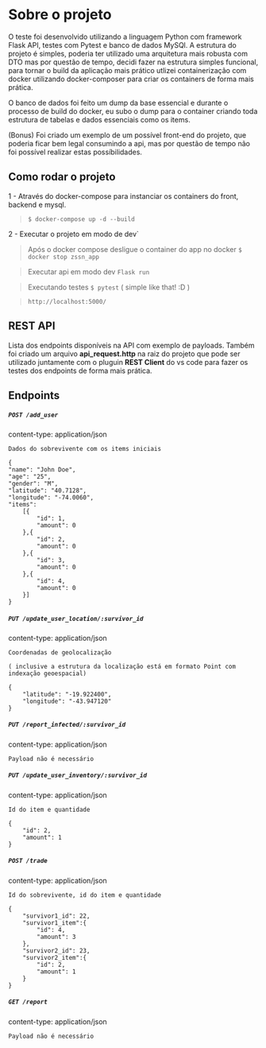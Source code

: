 # Sobre o projeto

O teste foi desenvolvido utilizando a linguagem Python com framework Flask API, testes com Pytest e banco de dados MySQl. 
A estrutura do projeto é simples, poderia ter utilizado uma arquitetura mais robusta com DTO mas por questão de tempo, decidi fazer na estrutura simples funcional, para tornar o build da aplicação mais prático utlizei containerização com docker utilizando docker-composer para criar os containers de forma mais prática. 

O banco de dados foi feito um dump da base essencial e durante o processo de build do docker, eu subo o dump para o container criando toda estrutura de tabelas e dados essenciais como os items.

(Bonus)
Foi criado um exemplo de um possível front-end do projeto, que poderia ficar bem legal consumindo a api, mas 
por questão de tempo não foi possível realizar estas possíbilidades.

## Como rodar o projeto
1 - Através do docker-compose para instanciar os containers do front, backend e mysql. 
> `$ docker-compose up -d --build` 

2 - Executar o projeto em modo de dev`
> Após o docker compose desligue o container do app no docker
> `$ docker stop zssn_app` 

> Executar api em modo dev
`Flask run` 

> Executando testes
`$ pytest`  ( simple like that! :D )

> `http://localhost:5000/`

## REST API
Lista dos endpoints disponíveis na API com exemplo de payloads. 
Também foi criado um arquivo **api_request.http** na raiz do projeto que pode ser utilizado juntamente com o 
pluguin **REST Client** do vs code para fazer os testes dos endpoints de forma mais prática.


## Endpoints

##### `POST /add_user`

content-type: application/json

`Dados do sobrevivente com os items iniciais`

    {
    "name": "John Doe",
    "age": "25",
    "gender": "M",
    "latitude": "40.7128",
    "longitude": "-74.0060",
    "items": 
        [{
            "id": 1,
            "amount": 0
        },{
            "id": 2,
            "amount": 0
        },{
            "id": 3,
            "amount": 0
        },{
            "id": 4,
            "amount": 0
        }]
    }


##### `PUT /update_user_location/:survivor_id`

content-type: application/json

`Coordenadas de geolocalização`

`( inclusive a estrutura da localização está em formato Point com indexação geoespacial)`

    {
        "latitude": "-19.922400",
        "longitude": "-43.947120"
    }



##### `PUT /report_infected/:survivor_id`

content-type: application/json

`Payload não é necessário`



##### `PUT /update_user_inventory/:survivor_id`

content-type: application/json

`Id do item e quantidade`
    
    {
        "id": 2,
        "amount": 1
    }



##### `POST /trade`

content-type: application/json

`Id do sobrevivente, id do item e quantidade`
    
    {
        "survivor1_id": 22,
        "survivor1_item":{
            "id": 4,
            "amount": 3
        },
        "survivor2_id": 23,
        "survivor2_item":{
            "id": 2,
            "amount": 1
        }
    }   
    
##### `GET /report`

content-type: application/json

`Payload não é necessário`
